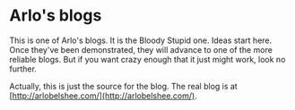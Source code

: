 # Arlo's blogs

This is one of Arlo's blogs. It is the Bloody Stupid one. Ideas start here. Once they've been demonstrated, they will advance to one of the more reliable blogs. But if you want crazy enough that it just might work, look no further.

Actually, this is just the source for the blog. The real blog is at [http://arlobelshee.com/](http://arlobelshee.com/).